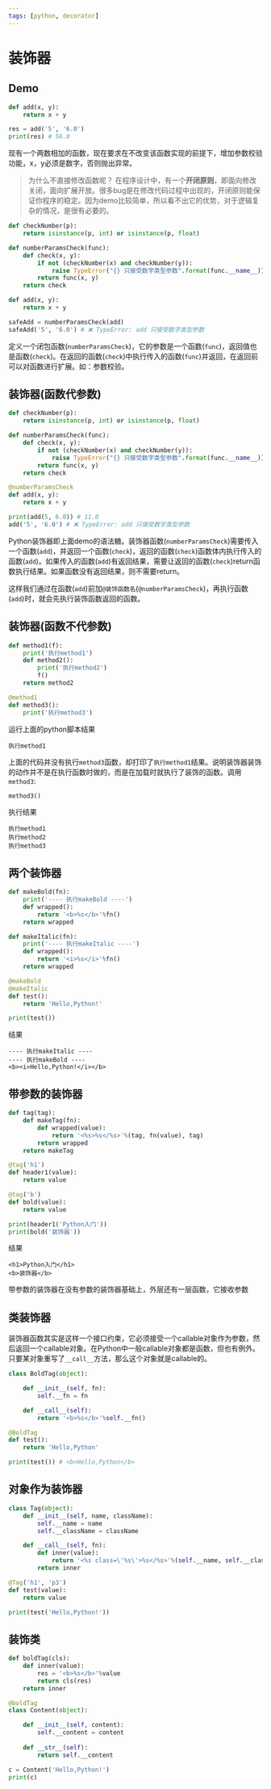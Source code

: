 ```yaml
---
tags: [python, decorator]
---
```

# 装饰器

## Demo

```python
def add(x, y):
    return x + y

res = add('5', '6.0')
print(res) # 56.0
```

现有一个两数相加的函数，现在要求在不改变该函数实现的前提下，增加参数校验功能，x，y必须是数字，否则抛出异常。

> 为什么不直接修改函数呢？
> 在程序设计中，有一个**开闭原则**，即面向修改关闭，面向扩展开放。很多bug是在修改代码过程中出现的，开闭原则能保证你程序的稳定。因为demo比较简单，所以看不出它的优势，对于逻辑复杂的情况，是很有必要的。

```python
def checkNumber(p):
    return isinstance(p, int) or isinstance(p, float)

def numberParamsCheck(func):
    def check(x, y):
        if not (checkNumber(x) and checkNumber(y)):
            raise TypeError("{} 只接受数字类型参数".format(func.__name__))
        return func(x, y)
    return check

def add(x, y):
    return x + y

safeAdd = numberParamsCheck(add)
safeAdd('5', '6.0') # ❌ TypeError: add 只接受数字类型参数
```

定义一个闭包函数(`numberParamsCheck`)，它的参数是一个函数(`func`)，返回值也是函数(`check`)。在返回的函数(`check`)中执行传入的函数(`func`)并返回，在返回前可以对函数进行扩展。如：参数校验。

## 装饰器(函数代参数)

```python
def checkNumber(p):
    return isinstance(p, int) or isinstance(p, float)

def numberParamsCheck(func):
    def check(x, y):
        if not (checkNumber(x) and checkNumber(y)):
            raise TypeError("{} 只接受数字类型参数".format(func.__name__))
        return func(x, y)
    return check

@numberParamsCheck
def add(x, y):
    return x + y

print(add(5, 6.0)) # 11.0
add('5', '6.0') # ❌ TypeError: add 只接受数字类型参数
```

Python装饰器即上面demo的语法糖。装饰器函数(`numberParamsCheck`)需要传入一个函数(`add`)，并返回一个函数(`check`)，返回的函数(`check`)函数体内执行传入的函数(`add`)。如果传入的函数(`add`)有返回结果，需要让返回的函数(`check`)return函数执行结果。如果函数没有返回结果，则不需要return。

这样我们通过在函数(`add`)前加`@装饰函数名`(`@numberParamsCheck`)，再执行函数(`add`)时，就会先执行装饰函数返回的函数。

## 装饰器(函数不代参数)

```python
def method1(f):
    print('执行method1')
    def method2():
        print('执行method2')
        f()
    return method2

@method1
def method3():
    print('执行method3')
```

运行上面的python脚本结果

```
执行method1
```

上面的代码并没有执行`method3`函数，却打印了`执行method1`结果。说明装饰器装饰的动作并不是在执行函数时做的，而是在加载时就执行了装饰的函数。调用`method3`:

```python
method3()
```

执行结果

```
执行method1
执行method2
执行method3
```

## 两个装饰器

```python
def makeBold(fn):
    print('---- 执行makeBold ----')
    def wrapped():
        return '<b>%s</b>'%fn()
    return wrapped

def makeItalic(fn):
    print('---- 执行makeItalic ----')
    def wrapped():
        return '<i>%s</i>'%fn()
    return wrapped

@makeBold
@makeItalic
def test():
    return 'Hello,Python!'

print(test())
```

结果

```
---- 执行makeItalic ----
---- 执行makeBold ----
<b><i>Hello,Python!</i></b>
```

## 带参数的装饰器

```python
def tag(tag):
    def makeTag(fn):
        def wrapped(value):
            return '<%s>%s</%s>'%(tag, fn(value), tag)
        return wrapped
    return makeTag

@tag('h1')
def header1(value):
    return value

@tag('b')
def bold(value):
    return value

print(header1('Python入门'))
print(bold('装饰器'))
```

结果

```
<h1>Python入门</h1>
<b>装饰器</b>
```

带参数的装饰器在没有参数的装饰器基础上，外层还有一层函数，它接收参数

## 类装饰器

装饰器函数其实是这样一个接口约束，它必须接受一个callable对象作为参数，然后返回一个callable对象。在Python中一般callable对象都是函数，但也有例外。只要某对象重写了`__call__`方法，那么这个对象就是callable的。

```python
class BoldTag(object):

    def __init__(self, fn):
        self.__fn = fn

    def __call__(self):
        return '<b>%s</b>'%self.__fn()

@BoldTag
def test():
    return 'Hello,Python'

print(test()) # <b>Hello,Python</b>
```

## 对象作为装饰器

```python
class Tag(object):
    def __init__(self, name, className):
        self.__name = name
        self.__className = className

    def __call__(self, fn):
        def inner(value):
            return '<%s class=\'%s\'>%s</%s>'%(self.__name, self.__className, fn(value), self.__name)
        return inner

@Tag('h1', 'p3')
def test(value):
    return value

print(test('Hello,Python!'))
```

## 装饰类

```python
def boldTag(cls):
    def inner(value):
        res = '<b>%s</b>'%value
        return cls(res)
    return inner

@boldTag
class Content(object):

    def __init__(self, content):
        self.__content = content
    
    def __str__(self):
        return self.__content

c = Content('Hello,Python!')
print(c)
```
